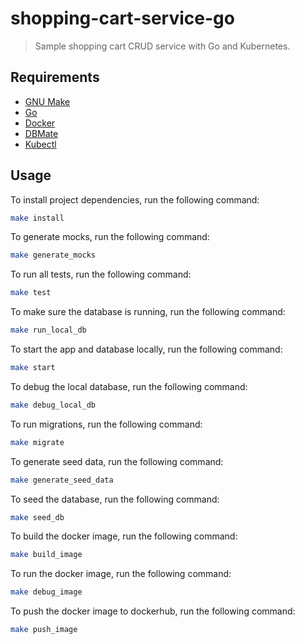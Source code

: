 # shopping-cart-service-go
> Sample shopping cart CRUD service with Go and Kubernetes.

## Requirements

- [GNU Make](https://www.gnu.org/software/make/)
- [Go](https://golang.org/)
- [Docker](https://hub.docker.com/)
- [DBMate](https://github.com/amacneil/dbmate)
- [Kubectl](https://kubernetes.io/docs/tasks/tools/install-kubectl/)

## Usage

To install project dependencies, run the following command:
```bash
make install
```

To generate mocks, run the following command:
```bash
make generate_mocks
```

To run all tests, run the following command:
```bash
make test
```

To make sure the database is running, run the following command:
```bash
make run_local_db
```

To start the app and database locally, run the following command:
```bash
make start
```

To debug the local database, run the following command:
```bash
make debug_local_db
```

To run migrations, run the following command:
```bash
make migrate
```

To generate seed data, run the following command:
```bash
make generate_seed_data
```

To seed the database, run the following command:
```bash
make seed_db
```

To build the docker image, run the following command:
```bash
make build_image
```

To run the docker image, run the following command:
```bash
make debug_image
```

To push the docker image to dockerhub, run the following command:
```bash
make push_image
```